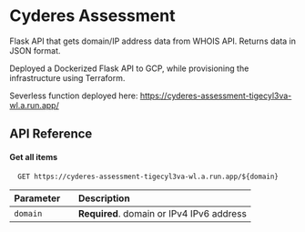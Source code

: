 
# Cyderes Assessment

Flask API that gets domain/IP address data from WHOIS API. Returns data in JSON format.

Deployed a Dockerized Flask API to GCP, while provisioning the infrastructure using Terraform.

Severless function deployed here: https://cyderes-assessment-tigecyl3va-wl.a.run.app/


## API Reference

#### Get all items

```http
  GET https://cyderes-assessment-tigecyl3va-wl.a.run.app/${domain}
```

| Parameter || Description                |
| :-------- | :------- | :------------------------- |
| `domain` || **Required**. domain or IPv4 IPv6 address |

